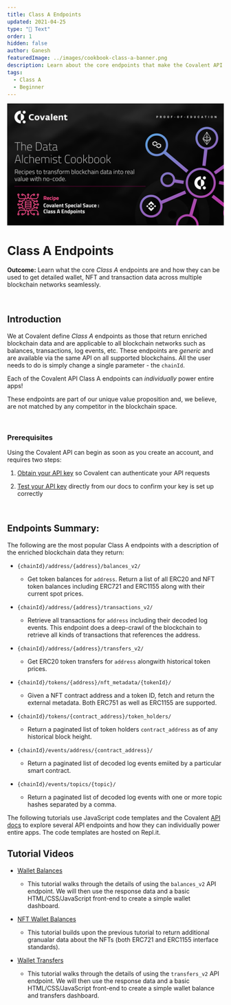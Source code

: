 ```yaml
---
title: Class A Endpoints
updated: 2021-04-25
type: "📝 Text"
order: 1
hidden: false
author: Ganesh
featuredImage: ../images/cookbook-class-a-banner.png
description: Learn about the core endpoints that make the Covalent API best-in-class.
tags: 
  - Class A
  - Beginner
---
```


![Class A Banner logo](../images/cookbook-class-a-banner.png)


# Class A Endpoints
<Aside>

**Outcome:** Learn what the core *Class A* endpoints are and how they can be used to get detailed wallet, NFT and transaction data across multiple blockchain networks seamlessly.

</Aside>

&nbsp;
## Introduction
We at Covalent define *Class A* endpoints as those that return enriched blockchain data and are applicable to all blockchain networks such as balances, transactions, log events, etc. These endpoints are *generic* and are available via the same API on all supported blockchains. All the user needs to do is simply change a single parameter - the `chainId`. 

<Aside>

Each of the Covalent API Class A endpoints can *individually* power entire apps!

</Aside>

These endpoints are part of our unique value proposition and, we believe, are not matched by any competitor in the blockchain space. 

&nbsp;
### Prerequisites

<Aside>

Using the Covalent API can begin as soon as you create an account, and requires two steps:

1. [Obtain your API key](https://www.covalenthq.com/platform/#/auth/register) so Covalent can authenticate your API requests

2. [Test your API key](https://www.covalenthq.com/docs/api/) directly from our docs to confirm your key is set up correctly

</Aside>

&nbsp;
## Endpoints Summary:
The following are the most popular Class A endpoints with a description of the enriched blockchain data they return: 

<Definitions>

- `{chainId}/address/{address}/balances_v2/`
  - Get token balances for `address`. Return a list of all ERC20 and NFT token balances including ERC721 and ERC1155 along with their current spot prices.

- `{chainId}/address/{address}/transactions_v2/`
  - Retrieve all transactions for `address` including their decoded log events. This endpoint does a deep-crawl of the blockchain to retrieve all kinds of transactions that references the address.

- `{chainId}/address/{address}/transfers_v2/`
  - Get ERC20 token transfers for `address` alongwith historical token prices.

- `{chainId}/tokens/{address}/nft_metadata/{tokenId}/`
  - Given a NFT contract address and a token ID, fetch and return the external metadata. Both ERC751 as well as ERC1155 are supported.

- `{chainId}/tokens/{contract_address}/token_holders/`
  - Return a paginated list of token holders `contract_address` as of any historical block height.

- `{chainId}/events/address/{contract_address}/`
  - Return a paginated list of decoded log events emiited by a particular smart contract.

- `{chainId}/events/topics/{topic}/`
  - Return a paginated list of decoded log events with one or more topic hashes separated by a comma.

</Definitions>


The following tutorials use JavaScript code templates and the Covalent [API docs](https://www.covalenthq.com/docs/api/#overview) to explore several API endpoints and how they can individually power entire apps. The code templates are hosted on Repl.it. 

## Tutorial Videos

<Definitions>

- [Wallet Balances](https://repl.it/@1millionwallets/Template-Wallet-Balance-Dashboard-JavaScript#README.md)
  - This tutorial walks through the details of using the `balances_v2` API endpoint. We will then use the response data and a basic HTML/CSS/JavaScript front-end to create a simple wallet dashboard.

- [NFT Wallet Balances](https://repl.it/@1millionwallets/Template-NFTWalletBalanceJS#README.md)
  - This tutorial builds upon the previous tutorial to return additional granualar data about the NFTs (both ERC721 and ERC1155 interface standards).

- [Wallet Transfers](https://repl.it/@1millionwallets/Template-Wallet-Balance-and-Transfers#README.md)
  - This tutorial walks through the details of using the `transfers_v2` API endpoint. We will then use the response data and a basic HTML/CSS/JavaScript front-end to create a simple wallet balance and transfers dashboard.

</Definitions>
